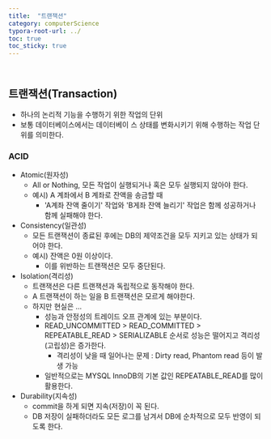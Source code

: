 ```yaml
---
title:  "트랜잭션"
category: computerScience
typora-root-url: ../
toc: true
toc_sticky: true
---
```




## <br>트랜잭션(Transaction)

- 하나의 논리적 기능을 수행하기 위한 작업의 단위
- 보통 데이터베이스에서는 데이터베이 스 상태를 변화시키기 위해 수행하는 작업 단위를 의미한다.



### ACID

- Atomic(원자성)
  - All or Nothing, 모든 작업이 실행되거나 혹은 모두 실행되지 않아야 한다.
  - 예시) A 계좌에서 B 계좌로 잔액을 송금할 때
    - 'A계좌 잔액 줄이기' 작업와 'B게좌 잔액 늘리기' 작업은 함께 성공하거나 함께 실패해야 한다.
- Consistency(일관성)
  - 모든 트랜잭션이 종료된 후에는 DB의 제약조건을 모두 지키고 있는 상태가 되어야 한다.
  - 예시) 잔액은 0원 이상이다.
    - 이를 위반하는 트랜잭션은 모두 중단된다.
- Isolation(격리성)
  - 트랜잭션은 다른 트랜잭션과 독립적으로 동작해야 한다.
  - A 트랜잭션이 하는 일을 B  트랜잭션은 모르게 해야한다.
  - 하지만 현실은 ...
    - 성능과 안정성의 트레이드 오프 관계에 있는 부분이다.
    - READ_UNCOMMITTED > READ_COMMITTED > REPEATABLE_READ > SERIALIZABLE 순서로 성능은 떨어지고 격리성(고립성)은 증가한다.
      - 격리성이 낮을 때 일어나는 문제 : Dirty read, Phantom read 등이 발생 가능
    - 일반적으로는 MYSQL InnoDB의 기본 값인 REPEATABLE_READ를 많이 활용한다.
- Durability(지속성)
  - commit을 하게 되면 지속(저장)이 꼭 된다.
  - DB 저장이 실패하더라도 모든 로그를 남겨서 DB에 순차적으로 모두 반영이 되도록 한다.
